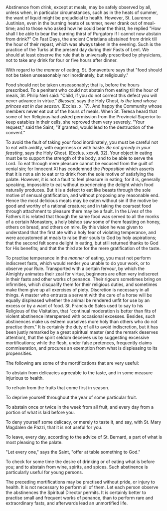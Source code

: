 
Abstinence from drink, except at meals, may be safely observed by all, unless when, in particular circumstances, such as in the heats of summer, the want of liquid might be prejudicial to health. However, St. Laurence Justinian, even in the burning heats of summer, never drank out of meal-time; and to those who asked how he could bear the thirst, he replied \"How shall I be able to bear the burning thirst of Purgatory if I cannot now abstain from drink?\" On Fast Days, the ancient Christians abstained from drink till the hour of their repast, which was always taken in the evening. Such is the practice of the Turks at the present day during their Fasts of Lent. We should at least observe the rule that is universally prescribed by physicians, not to take any drink for four or five hours after dinner.

With regard to the *manner* of eating, St. Bonaventure says that \"food should not be taken unseasonably nor inordinately, but religiously.\"

Food should not be taken unseasonably; that is, before the hours prescribed. To a penitent who could not abstain from eating till the hour of meals, St. Philip Neri said: \"Child, if you do not correct this defect you will never advance in virtue.\" *Blessed*, says the Holy Ghost, *is the land whose princes eat in due season.* (Eccles. x. 17). And happy the Community whose members never eat out of the hours of meals. When St. Teresa heard that some of her Religious had asked permission from the Provincial Superior to keep eatables in their cells, she reproved them very severely. \"Your request,\" said the Saint, \"if granted, would lead to the destruction of the convent.\"

To avoid the fault of taking your food inordinately, you must be careful not to eat with avidity, with eagerness or with haste. *Be not greedy in your feasting*, says the Holy Ghost. (Ecclus. xxxvii. 32). Your object in eating must be to support the strength of the body, and to be able to serve the Lord. To eat through mere pleasure cannot be excused from the guilt of venial sin; for Innocent XI has condemned the *Proposition* which asserts that it is not a sin to eat or to drink from the sole motive of satisfying the palate. However, it is not a fault to feel pleasure in eating; for it is, generally speaking, impossible to eat without experiencing the delight which food naturally produces. But it is a defect to eat like beasts through the sole motive of sensual gratification, and without proposing any reasonable end. Hence the most delicious meats may be eaten without sin if the motive be good and worthy of a rational creature; and in taking the coarsest food through attachment to pleasure there may be a fault. In the *Lives* of the Fathers it is related that though the same food was served to all the monks of a certain Monastery, a holy bishop saw some of them feasting on honey, others on bread, and others on mire. By this vision he was given to understand that the first ate with a holy fear of violating temperance, and were accustomed at meals to raise their souls to God by holy aspirations; that the second felt some delight in eating, but still returned thanks to God for His benefits; and that the third ate for the mere gratification of the taste.

To practise temperance in the *manner* of eating, you must not perform indiscreet fasts, which would render you unable to do your work, or to observe your Rule. Transported with a certain fervour, by which the Almighty animates their zeal for virtue, beginners are often very indiscreet in their fasts and other works of penance. Their rigours sometimes bring on infirmities, which disqualify them for their religious duties, and sometimes make them give up all exercises of piety. Discretion is necessary in all things. A master who entrusts a servant with the care of a horse will be equally displeased whether the animal be rendered unfit for use by an excess or by a want of food. St. Francis de Sales used to say to his Religious of the Visitation, that \"continual moderation is better than fits of violent abstinence interspersed with occasional excesses. Besides, such abstinences make us esteem ourselves more holy than others who do not practise them.\" It is certainly the duty of all to avoid indiscretion, but it has been justly remarked by a great spiritual master (and the remark deserves attention), that the spirit seldom deceives us by suggesting excessive mortifications; while the flesh, under false pretences, frequently claims commiseration, and procures an exemption from what is displeasing to its propensities.

The following are some of the mortifications that are very useful:

To abstain from delicacies agreeable to the taste, and in some measure injurious to health.

To refrain from the fruits that come first in season.

To deprive yourself throughout the year of some particular fruit.

To abstain once or twice in the week from all fruit, and every day from a portion of what is laid before you.

To deny yourself some delicacy, or merely to taste it, and say, with St. Mary Magdalen de Pazzi, that it is not useful for you.

To leave, every day, according to the advice of St. Bernard, a part of what is most pleasing to the palate.

\"Let every one,\" says the Saint, \"offer at table something to God.\"

To check for some time the desire of drinking or of eating what is before you; and to abstain from wine, spirits, and spices. Such abstinence is particularly useful for young persons.

The preceding mortifications may be practised without pride, or injury to health. It is not necessary to perform all of them. Let each person observe the abstinences the Spiritual Director permits. It is certainly better to practise small and frequent works of penance, than to perform rare and extraordinary fasts, and afterwards lead an unmortified life.

